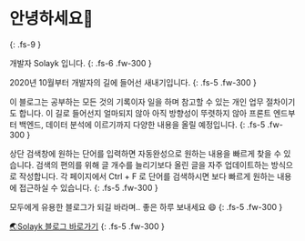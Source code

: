 # 안녕하세요👋

{: .fs-9 }

개발자 Solayk 입니다.
{: .fs-6 .fw-300 }

2020년 10월부터 개발자의 길에 들어선 새내기입니다. 
{: .fs-5 .fw-300 }

이 블로그는 공부하는 모든 것의 기록이자 일을 하며 참고할 수 있는 개인 업무 절차이기도 합니다. 이 길로 들어선지 얼마되지 않아 아직 방향성이 뚜렷하지 않아 프론트 엔드부터 백엔드, 데이터 분석에 이르기까지 다양한 내용을 올릴 예정입니다. 
{: .fs-5 .fw-300 }

상단 검색창에 원하는 단어를 입력하면 자동완성으로 원하는 내용을 빠르게 찾을 수 있습니다. 검색의 편의를 위해 글 개수를 늘리기보다 올린 글을 자주 업데이트하는 방식으로 작성합니다. 각 페이지에서 Ctrl + F 로 단어를 검색하시면 보다 빠르게 원하는 내용에 접근하실 수 있습니다. 
{: .fs-5 .fw-300 }

모두에게 유용한 블로그가 되길 바라며.. 좋은 하루 보내세요 😄
{: .fs-5 .fw-300 }

[🌏Solayk 블로그 바로가기](https://solayk.github.io/blog)
{: .fs-5 .fw-300 }